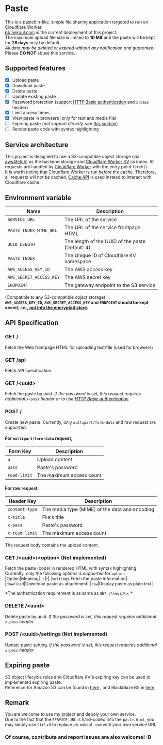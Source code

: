 # Paste
This is a pastebin-like, simple file sharing application targeted to run on Cloudflare Worker.  
[pb.nekoul.com](http://pb.nekoul.com) is the current deployment of this project.  
The maximum upload file size is limited to **10 MB** and the paste will be kept for **28 days** only by default.  
*All data may be deleted or expired without any notification and guarantee.*
Please **DO NOT** abuse this service.

## Supported features
- [x] Upload paste
- [x] Download paste
- [x] Delete paste
- [ ] Update existing paste
- [x] Password protection (support [HTTP Basic authentication](https://en.wikipedia.org/wiki/Basic_access_authentication) and `x-pass` header)
- [x] Limit access times
- [x] View paste in browsers (only for text and media file)
- [ ] Expiring paste (*not support directly, see [this section](#expiring-paste)*)
- [ ] Render paste code with syntax highlighting

## Service architecture
This project is designed to use a S3-compatible object storage (via [aws4fetch](https://github.com/mhart/aws4fetch)) as the backend storage
and [Cloudflare Worker KV](https://developers.cloudflare.com/workers/runtime-apis/kv) as index.
All requests are handled by [Cloudflare Worker](https://developers.cloudflare.com/workers) with the entry point `fetch()`.  
It is worth noting that Cloudflare Worker is run *before* the cache. Therefore, all requests will not be cached.
[Cache API](https://developers.cloudflare.com/workers/runtime-apis/cache/) is used instead to interact with Cloudflare cache.

## Environment variable
|Name|Description|
|-|-|
|`SERVICE_URL`|The URL of the service|
|`PASTE_INDEX_HTML_URL`|The URL of the service frontpage HTML|
|`UUID_LENGTH`|The length of the UUID of the paste (Default: 4)|
|`PASTE_INDEX`|The Unique ID of Cloudflare KV namespace|
|`AWS_ACCESS_KEY_ID`|The AWS access key|
|`AWS_SECRET_ACCESS_KEY`|The AWS secret key|
|`ENDPOINT`|The gateway endpoint to the S3 service|

(Compatible to any S3-compatible object storage)  
**`AWS_ACCESS_KEY_ID`, `AWS_SECRET_ACCESS_KEY` and `ENDPOINT` should be kept secret, i.e., [put into the encrypted store](https://developers.cloudflare.com/workers/platform/environment-variables/#adding-secrets-via-wrangler).**

## API Specification
### GET /
Fetch the Web frontpage HTML for uploading text/file (used for browsers)

### GET /api
Fetch API specification

### GET /\<uuid\>
Fetch the paste by uuid. *If the password is set, this request requires additional `x-pass` header or to use [HTTP Basic authentication](https://en.wikipedia.org/wiki/Basic_access_authentication).*  

### POST /
Create new paste. Currently, only `multipart/form-data` and raw request are supported.

#### For `multipart/form-data` request,
|Form    Key|Description|
|-|-|
|`u`|Upload content|
|`pass`|Paste's password|
|`read-limit`|The maximum access count|

#### For raw request,
|Header Key|Description|
|-|-|
|`content-type`|The media type (MIME) of the data and encoding|
|`x-title`|File's title|
|`x-pass`|Paste's password|
|`x-read-limit`|The maximum access count|

The request body contains the upload content.

### GET /\<uuid\>/\<option\> (Not implemented)
Fetch the paste (code) in rendered HTML with syntax highlighting  
Currently, only the following options is supported for `option`
|Option|Meaning|
|-|-|
|`settings`|Fetch the paste information|
|`download`|Download paste as attachment|
|`raw`|Display paste as plain text|

*The authentication requirement is as same as `GET /\<uuid\>`.  *

### DELETE /\<uuid\>
Delete paste by uuid. *If the password is set, this request requires additional `x-pass` header*

### POST /\<uuid\>/settings (Not implemented)
Update paste setting. *If the password is set, this request requires additional `x-pass` header*

## Expiring paste
S3 object lifecycle rules and Cloudflare KV's expiring key can be used to implemented expiring paste.  
Reference for Amazon S3 can be found in [here](https://docs.aws.amazon.com/AmazonS3/latest/userguide/object-lifecycle-mgmt.html)
, and Blackblaze B2 in [here](https://www.backblaze.com/b2/docs/lifecycle_rules.html).

## Remark
You are welcome to use my project and depoly your own service.  
Due to the fact that the `SERVICE_URL` is hard-coded into the `paste.html`,
you may simply use `Ctrl`+`R` to replace `pb.nekoul.com` with your own service URL.  

### Of course, contribute and report issues are also welcome! \:D